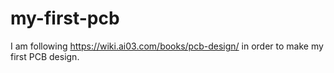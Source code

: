 # my-first-pcb
I am following https://wiki.ai03.com/books/pcb-design/ in order to make my first PCB design. 
